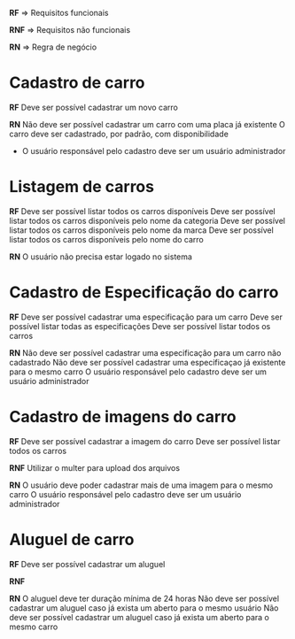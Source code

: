 **RF** => Requisitos funcionais

**RNF** => Requisitos não funcionais

**RN** => Regra de negócio

# Cadastro de carro

**RF**
Deve ser possível cadastrar um novo carro

**RN**
Não deve ser possível cadastrar um carro com uma placa já existente
O carro deve ser cadastrado, por padrão, com disponibilidade
* O usuário responsável pelo cadastro deve ser um usuário administrador

# Listagem de carros

**RF**
Deve ser possível listar todos os carros disponíveis
Deve ser possível listar todos os carros disponíveis pelo nome da categoria
Deve ser possível listar todos os carros disponíveis pelo nome da marca
Deve ser possível listar todos os carros disponíveis pelo nome do carro

**RN**
O usuário não precisa estar logado no sistema

# Cadastro de Especificação do carro

**RF**
Deve ser possível cadastrar uma especificação para um carro
Deve ser possível listar todas as especificações
Deve ser possível listar todos os carros

**RN**
Não deve ser possível cadastrar uma especificação para um carro não cadastrado
Não deve ser possível cadastrar uma especificaçao já existente para o mesmo carro
O usuário responsável pelo cadastro deve ser um usuário administrador


# Cadastro de imagens do carro

**RF**
Deve ser possível cadastrar a imagem do carro
Deve ser possível listar todos os carros

**RNF**
Utilizar o multer para upload dos arquivos

**RN**
O usuário deve poder cadastrar mais de uma imagem para o mesmo carro
O usuário responsável pelo cadastro deve ser um usuário administrador

# Aluguel de carro

**RF**
Deve ser possível cadastrar um aluguel

**RNF**

**RN**
O aluguel deve ter duração mínima de 24 horas
Não deve ser possível cadastrar um aluguel caso já exista um aberto para o mesmo usuário
Não deve ser possível cadastrar um aluguel caso já exista um aberto para o mesmo carro